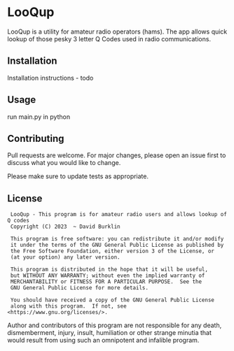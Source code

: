 # LooQup

LooQup is a utility for amateur radio operators (hams).
The app allows quick lookup of those pesky 3 letter Q Codes used in radio communications.

## Installation

Installation instructions - todo

## Usage

run main.py in python


## Contributing

Pull requests are welcome. For major changes, please open an issue first
to discuss what you would like to change.

Please make sure to update tests as appropriate.

## License

     LooQup - This program is for amateur radio users and allows lookup of Q codes
     Copyright (C) 2023  ~ David Burklin

     This program is free software: you can redistribute it and/or modify
     it under the terms of the GNU General Public License as published by
     the Free Software Foundation, either version 3 of the License, or
     (at your option) any later version.

     This program is distributed in the hope that it will be useful,
     but WITHOUT ANY WARRANTY; without even the implied warranty of
     MERCHANTABILITY or FITNESS FOR A PARTICULAR PURPOSE.  See the
     GNU General Public License for more details.

     You should have received a copy of the GNU General Public License
     along with this program.  If not, see <https://www.gnu.org/licenses/>.

Author and contributors of this program are not responsible for any death, dismemberment, injury, insult, humiliation or other strange minutia that would result from using such an omnipotent and infalible program.